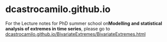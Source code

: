 # dcastrocamilo.github.io

For the Lecture notes for PhD summer school on**Modelling and statistical analysis of extremes in time series**, please go to [dcastrocamilo.github.io/BivariateExtremes/BivariateExtremes.html](https://dcastrocamilo.github.io/BivariateExtremes/BivariateExtremes.html)